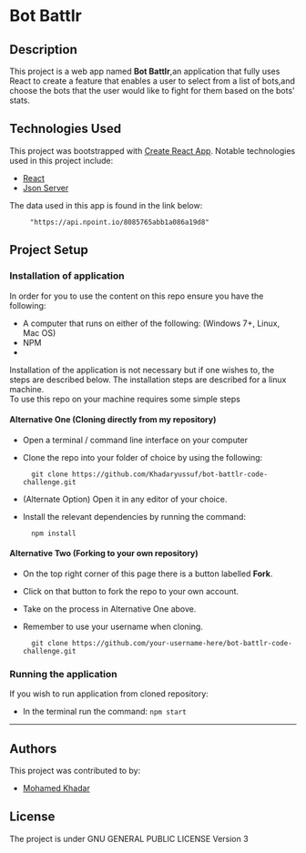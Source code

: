 # Bot Battlr

## Description
This project is a web app named **Bot Battlr**,an application that fully uses React to create a feature that enables a user to select from a list of bots,and choose the bots that the user would like to fight for them based on the bots' stats. 

## Technologies Used
This project was bootstrapped with [Create React App](https://github.com/facebook/create-react-app).
Notable technologies used in this project include:
- [React](https://reactjs.org/)
- [Json Server](https://www.npmjs.com/package/json-server)



The data used in this app is found in the link below:

       
         "https://api.npoint.io/8085765abb1a086a19d8"

        

## Project Setup
### Installation of application
In order for you to use the content on this repo ensure you have the following:

- A computer that runs on either of the following: (Windows 7+, Linux, Mac OS)
- NPM
- 
Installation of the application is not necessary but if one wishes to, the steps are described below.
The installation steps are described for a linux machine.\
To use this repo on your machine requires some simple steps

#### Alternative One (Cloning directly from my repository)
- Open a terminal / command line interface on your computer

- Clone the repo into your folder of choice by using the following:


        git clone https://github.com/Khadaryussuf/bot-battlr-code-challenge.git

- (Alternate Option) Open it in any editor of your choice.

- Install the relevant dependencies by running the command:

        npm install

#### Alternative Two (Forking to your own repository)
- On the top right corner of this page there is a button labelled **Fork**.

- Click on that button to fork the repo to your own account.

- Take on the process in Alternative One above.

- Remember to use your username when cloning.


        git clone https://github.com/your-username-here/bot-battlr-code-challenge.git

### Running the application
If you wish to run application from cloned repository:

- In the terminal run the command: `npm start`




---
## Authors
This project was contributed to by:
- [Mohamed Khadar](https://github.com/Khadaryussuf)
## License
The project is under GNU GENERAL PUBLIC LICENSE Version 3


